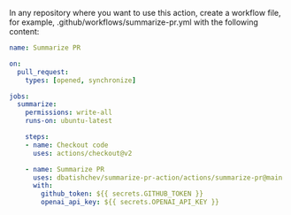 In any repository where you want to use this action, create a workflow file, for example, .github/workflows/summarize-pr.yml with the following content:
```yaml
name: Summarize PR

on:
  pull_request:
    types: [opened, synchronize]

jobs:
  summarize:
    permissions: write-all
    runs-on: ubuntu-latest

    steps:
    - name: Checkout code
      uses: actions/checkout@v2

    - name: Summarize PR
      uses: dbatishchev/summarize-pr-action/actions/summarize-pr@main
      with:
        github_token: ${{ secrets.GITHUB_TOKEN }}
        openai_api_key: ${{ secrets.OPENAI_API_KEY }}
```